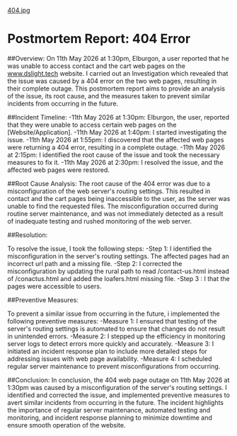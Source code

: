 [404.jpg](https://postimg.cc/Z9FWhxTT)


# Postmortem Report: 404 Error

##Overview:
On 11th May 2026 at 1:30pm, Elburgon, a user reported that he was unable to access contact and the cart web pages on the www.dslight.tech website. I carried out an Investigation which revealed that the issue was caused by a 404 error on the two web pages, resulting in their complete outage. This postmortem report aims to provide an analysis of the issue, its root cause, and the measures taken to prevent similar incidents from occurring in the future.

##Incident Timeline:
-11th May 2026 at 1:30pm: Elburgon, the  user, reported that they were unable to access certain web pages on the [Website/Application].
-11th May 2026 at 1:40pm: I started investigating the issue.
-11th May 2026 at 1:55pm: I discovered that the affected web pages were returning a 404 error, resulting in a complete outage.
-11th May 2026 at 2:15pm: I identified the root cause of the issue and took the necessary measures to fix it.
-11th May 2026 at 2:30pm: I  resolved the issue, and the affected web pages were restored.

##Root Cause Analysis:
The root cause of the 404 error was due to a misconfiguration of the web server's routing settings. This resulted in contact and the cart  pages being inaccessible to the user, as the server was unable to find the requested files. The misconfiguration occurred during routine server maintenance, and was not immediately detected as a result of inadequate testing and rushed monitoring of the web server.

##Resolution:

To resolve the issue, I took the following steps:
-Step 1: I  identified the misconfiguration in the server's routing settings. The affected pages had an incorrect url path and a missing file.
-Step 2: I corrected the misconfiguration by updating the rural path to read /contact-us.html instead of  /conactus.html and added the loafers.html missing file.
-Step 3 : I  that the pages were accessible to users.

##Preventive Measures:

To prevent a similar issue from occurring in the future, i implemented the following preventive measures:
-Measure 1: I ensured that  testing of the server's routing settings is automated  to ensure that changes do not result in unintended errors.
-Measure 2: I stepped up the efficiency in  monitoring server logs to detect errors more quickly and accurately.
-Measure 3: I initiated an incident response plan to include more detailed steps for addressing issues with web page availability.
-Measure 4: I scheduled regular server maintenance to prevent misconfigurations from occurring.

##Conclusion:
In conclusion, the 404 web page outage on 11th May 2026 at 1:30pm was caused by a misconfiguration of the server's routing settings. I identified and corrected the issue, and implemented preventive measures to avert similar incidents from occurring in the future. The incident highlights the importance of regular server maintenance, automated testing and monitoring, and incident response planning to minimize downtime and ensure smooth operation of the website.

